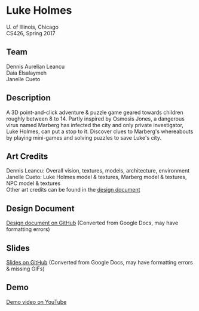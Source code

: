 # Luke Holmes
U. of Illinois, Chicago\
CS426, Spring 2017

## Team
Dennis Aurelian Leancu\
Daia Elsalaymeh\
Janelle Cueto

## Description
A 3D point-and-click adventure & puzzle game geared towards children roughly between 8 to 14. Partly inspired by Osmosis Jones, a dangerous virus named Marberg has infected the city and only private investigator, Luke Holmes, can put a stop to it. Discover clues to Marberg's whereabouts by playing mini-games and solving puzzles to save Luke's city.

## Art Credits
Dennis Leancu: Overall vision, textures, models, architecture, environment\
Janelle Cueto: Luke Holmes model & textures, Marberg model & textures, NPC model & textures\
Other art credits can be found in the [design document](/LukeHolmesDesignDocument.docx)

## Design Document
[Design document on GitHub](/LukeHolmesDesignDocument.docx) (Converted from Google Docs, may have formatting errors)

## Slides
[Slides on GitHub](/Luke-Holmes-Final-Slides.pptx) (Converted from Google Docs, may have formatting errors & missing GIFs)

## Demo
[Demo video on YouTube](https://www.youtube.com/watch?v=V1lAxbi8HX0)

